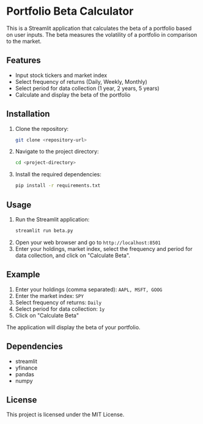 # Portfolio Beta Calculator

This is a Streamlit application that calculates the beta of a portfolio based on user inputs. The beta measures the volatility of a portfolio in comparison to the market.

## Features

- Input stock tickers and market index
- Select frequency of returns (Daily, Weekly, Monthly)
- Select period for data collection (1 year, 2 years, 5 years)
- Calculate and display the beta of the portfolio

## Installation

1. Clone the repository:
    ```sh
    git clone <repository-url>
    ```
2. Navigate to the project directory:
    ```sh
    cd <project-directory>
    ```
3. Install the required dependencies:
    ```sh
    pip install -r requirements.txt
    ```

## Usage

1. Run the Streamlit application:
    ```sh
    streamlit run beta.py
    ```
2. Open your web browser and go to `http://localhost:8501`
3. Enter your holdings, market index, select the frequency and period for data collection, and click on "Calculate Beta".

## Example

1. Enter your holdings (comma separated): `AAPL, MSFT, GOOG`
2. Enter the market index: `SPY`
3. Select frequency of returns: `Daily`
4. Select period for data collection: `1y`
5. Click on "Calculate Beta"

The application will display the beta of your portfolio.

## Dependencies

- streamlit
- yfinance
- pandas
- numpy

## License

This project is licensed under the MIT License.